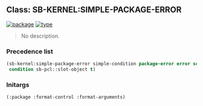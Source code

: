 ## Class: SB-KERNEL:SIMPLE-PACKAGE-ERROR
[![package](https://img.shields.io/badge/Package-SB--KERNEL-5f9ea0.svg?style=social&colorA=999999)](../) [![type](https://img.shields.io/badge/Type-Class-5f9ea0.svg?style=social&colorA=999999)](../#class) 

> No description.

### Precedence list
```cl
(sb-kernel:simple-package-error simple-condition package-error error serious-condition
 condition sb-pcl::slot-object t)
```
### Initargs
```cl
(:package :format-control :format-arguments)
```
